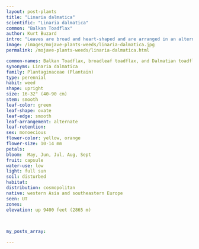 ```yaml
---
layout: post-plants
title: "Linaria dalmatica"
scientific: "Linaria dalmatica"
common: "Balkan Toadflax"
author: Kurt Buzard
intro: "Leaves are broad and heart-shaped and are arranged in an alternating pattern. The leaves are attached to the stem ascending outward and are smooth, waxy and glabrous. In addition, they do not have petioles. Linaria dalmatica typically grows in a mass of stems, three or four feet tall. Flowers are numerous along stout vertical stems above thick, clasping, ovate leaves. The raceme of flowers are bilaterally symmetrical and have spurs pointing downwards."
image: /images/mojave-plants-weeds/linaria-dalmatica.jpg
permalink: /mojave-plants-weeds/linaria-dalmatica.html

common-names: Balkan Toadflax, broadleaf toadflax, and Dalmatian toadflax
synonyms: Linaria dalmatica
family: Plantaginaceae (Plantain)
type: perennial
habit: weed
shape: upright
size: 16-32" (40-90 cm)
stem: smooth
leaf-color: green
leaf-shape: ovate
leaf-edge: smooth
leaf-arrangement: alternate
leaf-retention: 
sex: monoecious
flower-color: yellow, orange
flower-size: 10-14 mm
petals: 
bloom:  May, Jun, Jul, Aug, Sept
fruit: capsule
water-use: low
light: full sun
soil: disturbed
habitat: 
distribution: cosmopolitan
native: western Asia and southeastern Europe
seen: UT
zones: 
elevation: up 9400 feet (2865 m)
 
   

my_posts_array:

---
```

  
  
 <p></p>
  